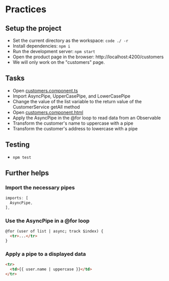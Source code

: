 # Practices

## Setup the project
- Set the current directory as the workspace: `code ./ -r`
- Install dependencies: `npm i`
- Run the development server: `npm start`
- Open the product page in the browser: http://localhost:4200/customers
- We will only work on the "customers" page.

## Tasks
- Open [customers.component.ts](src/app/page/customers/customers.component.ts)
- Import AsyncPipe, UpperCasePipe, and LowerCasePipe
- Change the value of the list variable to the return value of the CustomerService getAll method
- Open [customers.component.html](src/app/page/customers/customers.component.html)
- Apply the AsyncPipe in the @for loop to read data from an Observable
- Transform the customer's name to uppercase with a pipe
- Transform the customer's address to lowercase with a pipe

## Testing
- `npm test`

## Further helps

### Import the necessary pipes
```typescript
imports: [
  AsyncPipe,
],
```

### Use the AsyncPipe in a @for loop
```html
@for (user of list | async; track $index) {
  <tr>...</tr>
}
```

### Apply a pipe to a displayed data
```html
<tr>
  <td>{{ user.name | uppercase }}</td>
</tr>
```
